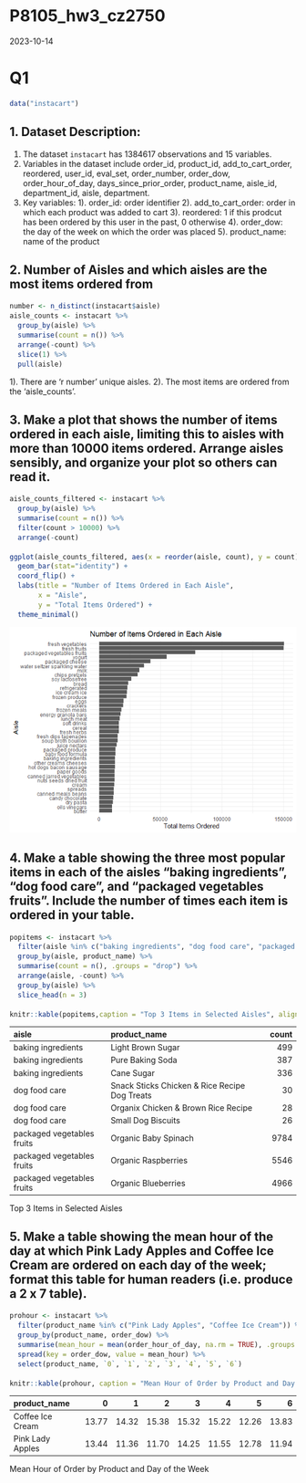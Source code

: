 P8105_hw3_cz2750
================
2023-10-14

# Q1

``` r
data("instacart")
```

## 1. Dataset Description:

1.  The dataset `instacart` has 1384617 observations and 15 variables.
2.  Variables in the dataset include order_id, product_id,
    add_to_cart_order, reordered, user_id, eval_set, order_number,
    order_dow, order_hour_of_day, days_since_prior_order, product_name,
    aisle_id, department_id, aisle, department.
3.  Key variables: 1). order_id: order identifier 2). add_to_cart_order:
    order in which each product was added to cart 3). reordered: 1 if
    this prodcut has been ordered by this user in the past, 0 otherwise
    4). order_dow: the day of the week on which the order was placed 5).
    product_name: name of the product

## 2. Number of Aisles and which aisles are the most items ordered from

``` r
number <- n_distinct(instacart$aisle)
aisle_counts <- instacart %>%
  group_by(aisle) %>%
  summarise(count = n()) %>%
  arrange(-count) %>%
  slice(1) %>%
  pull(aisle) 
```

1). There are ‘r number’ unique aisles. 2). The most items are ordered
from the ‘aisle_counts’.

## 3. Make a plot that shows the number of items ordered in each aisle, limiting this to aisles with more than 10000 items ordered. Arrange aisles sensibly, and organize your plot so others can read it.

``` r
aisle_counts_filtered <- instacart %>%
  group_by(aisle) %>%
  summarise(count = n()) %>%
  filter(count > 10000) %>%
  arrange(-count)

ggplot(aisle_counts_filtered, aes(x = reorder(aisle, count), y = count)) +
  geom_bar(stat="identity") +
  coord_flip() + 
  labs(title = "Number of Items Ordered in Each Aisle",
       x = "Aisle",
       y = "Total Items Ordered") +
  theme_minimal()
```

![](p8105_hw3_cz2750_files/figure-gfm/unnamed-chunk-3-1.png)<!-- -->

## 4. Make a table showing the three most popular items in each of the aisles “baking ingredients”, “dog food care”, and “packaged vegetables fruits”. Include the number of times each item is ordered in your table.

``` r
popitems <- instacart %>%
  filter(aisle %in% c("baking ingredients", "dog food care", "packaged vegetables fruits")) %>%
  group_by(aisle, product_name) %>%
  summarise(count = n(), .groups = "drop") %>%
  arrange(aisle, -count) %>%
  group_by(aisle) %>%
  slice_head(n = 3)

knitr::kable(popitems,caption = "Top 3 Items in Selected Aisles", align = c('l', 'l', 'r'))
```

| aisle                      | product_name                                  | count |
|:---------------------------|:----------------------------------------------|------:|
| baking ingredients         | Light Brown Sugar                             |   499 |
| baking ingredients         | Pure Baking Soda                              |   387 |
| baking ingredients         | Cane Sugar                                    |   336 |
| dog food care              | Snack Sticks Chicken & Rice Recipe Dog Treats |    30 |
| dog food care              | Organix Chicken & Brown Rice Recipe           |    28 |
| dog food care              | Small Dog Biscuits                            |    26 |
| packaged vegetables fruits | Organic Baby Spinach                          |  9784 |
| packaged vegetables fruits | Organic Raspberries                           |  5546 |
| packaged vegetables fruits | Organic Blueberries                           |  4966 |

Top 3 Items in Selected Aisles

## 5. Make a table showing the mean hour of the day at which Pink Lady Apples and Coffee Ice Cream are ordered on each day of the week; format this table for human readers (i.e. produce a 2 x 7 table).

``` r
prohour <- instacart %>%
  filter(product_name %in% c("Pink Lady Apples", "Coffee Ice Cream")) %>%
  group_by(product_name, order_dow) %>%
  summarise(mean_hour = mean(order_hour_of_day, na.rm = TRUE), .groups = "drop") %>%
  spread(key = order_dow, value = mean_hour) %>%
  select(product_name, `0`, `1`, `2`, `3`, `4`, `5`, `6`) 

knitr::kable(prohour, caption = "Mean Hour of Order by Product and Day of the Week", digits = 2)
```

| product_name     |     0 |     1 |     2 |     3 |     4 |     5 |     6 |
|:-----------------|------:|------:|------:|------:|------:|------:|------:|
| Coffee Ice Cream | 13.77 | 14.32 | 15.38 | 15.32 | 15.22 | 12.26 | 13.83 |
| Pink Lady Apples | 13.44 | 11.36 | 11.70 | 14.25 | 11.55 | 12.78 | 11.94 |

Mean Hour of Order by Product and Day of the Week
